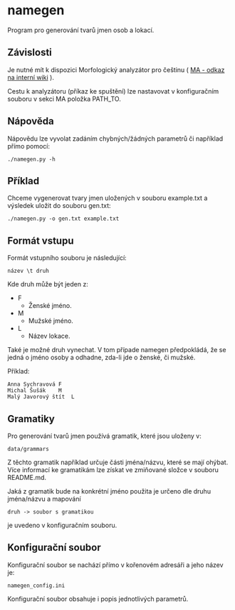 # namegen
Program pro generování tvarů jmen osob a lokací.

## Závislosti

Je nutné mít k dispozici Morfologický analyzátor pro češtinu ( [MA - odkaz na interní wiki](http://knot.fit.vutbr.cz/wiki/index.php/Morfologick%C3%BD_slovn%C3%Adk_a_morfologick%C3%BD_analyz%C3%A1tor_pro_%C4%8De%C5%A1tinu#Morfologick.C3.BD_analyz.C3.A1tor_pro_.C4.8De.C5.A1tinu) ). 

Cestu k analyzátoru (příkaz ke spuštění) lze nastavovat v konfiguračním souboru v sekci MA položka PATH_TO. 

## Nápověda
Nápovědu lze vyvolat zadáním chybných/žádných parametrů či například přímo pomocí:

	./namegen.py -h

## Příklad
Chceme vygenerovat  tvary jmen uložených v souboru example.txt a výsledek uložit do souboru gen.txt:

	./namegen.py -o gen.txt example.txt 

## Formát vstupu
Formát vstupního souboru je následující:

	název \t druh

Kde druh může být jeden z:

* F
	* Ženské jméno.
* M
	* Mužské jméno.
* L
	* Název lokace.

Také je možné druh vynechat. V tom případe namegen předpokládá, že se jedná o jméno osoby a odhadne, zda-li jde o ženské, či mužské.
	
Příklad:

	Anna Sychravová	F
	Michal Šušák	M
	Malý Javorový štít	L
	
## Gramatiky

Pro generování tvarů jmen používá gramatik, které jsou uloženy v:

	data/grammars

Z těchto gramatik například určuje části jména/názvu, které se mají ohýbat.
Více informací ke gramatikám lze získat ve zmiňované složce v souboru README.md.

Jaká z gramatik bude na konkrétní jméno použita je určeno dle druhu jména/názvu a mapování

	druh -> soubor s gramatikou
	
je uvedeno v konfiguračním souboru.
	
## Konfigurační soubor

Konfigurační soubor se nachází přímo v kořenovém adresáři a jeho název je:

	namegen_config.ini
	
Konfigurační soubor obsahuje i popis jednotlivých parametrů.
